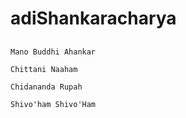 # adiShankaracharya


## 

`Mano Buddhi Ahankar`


`Chittani Naaham`


`Chidananda Rupah`


`Shivo'ham Shivo'Ham`
